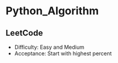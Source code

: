 # Python_Algorithm

## LeetCode
* Difficulty: Easy and Medium
* Acceptance: Start with highest percent

